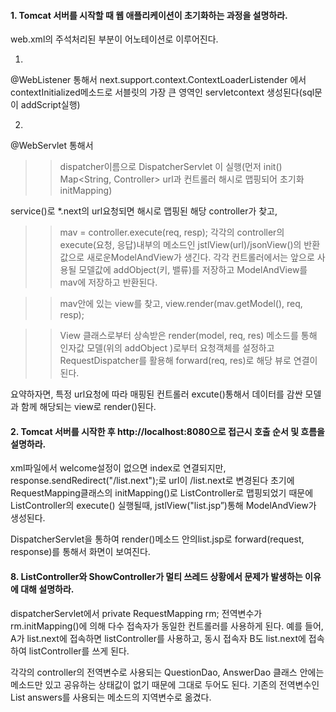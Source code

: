 #### 1. Tomcat 서버를 시작할 때 웹 애플리케이션이 초기화하는 과정을 설명하라.
web.xml의 주석처리된 부분이 어노테이션로 이루어진다.

1)
@WebListener 통해서 next.support.context.ContextLoaderListender
에서  contextInitialized메소드로 서블릿의 가장 큰 영역인 servletcontext
 생성된다(sql문이 addScript실행)

2)
@WebServlet 통해서 
>>dispatcher이름으로 DispatcherServlet 이 실행(먼저 init() Map<String, Controller> url과 컨트롤러 해시로 맵핑되어 초기화 initMapping)

service()로 *.next의 url요청되면 해시로 맵핑된 해당 controller가 찾고,
>>mav = controller.execute(req, resp);
각각의 controller의 execute(요청, 응답)내부의 메소드인 jstlView(url)/jsonView()의 반환값으로 새로운ModelAndView가 생긴다. 
각각 컨트롤러에서는 앞으로 사용될 모델값에 addObject(키, 밸류)를 저장하고 ModelAndView를 mav에 저장하고 반환된다.

>>mav안에 있는 view를 찾고, 
view.render(mav.getModel(), req, resp);

>>View 클래스로부터 상속받은 render(model, req, res) 메소드를 통해 인자값 모델(위의 addObject )로부터 요청객체를 설정하고 RequestDispatcher를 활용해 forward(req, res)로 해당 뷰로 연결이 된다.

요약하자면, 특정 url요청에 따라 매핑된 컨트롤러 excute()통해서 데이터를 감싼 모델과 함께 해당되는 view로 render()된다.

#### 2. Tomcat 서버를 시작한 후 http://localhost:8080으로 접근시 호출 순서 및 흐름을 설명하라.
xml파일에서  welcome설정이 없으면 index로 연결되지만, response.sendRedirect("/list.next");로 url이 /list.next로 변경된다
초기에  RequestMapping클래스의 initMapping()로 ListController로 맵핑되었기 때문에 ListController의 execute() 실행될때, 
jstlView("list.jsp”)통해 ModelAndView가 생성된다.

DispatcherServlet을 통하여 render()메소드 안의list.jsp로 forward(request, response)를 통해서 화면이 보여진다.

#### 8. ListController와 ShowController가 멀티 쓰레드 상황에서 문제가 발생하는 이유에 대해 설명하라.
dispatcherServlet에서 private RequestMapping rm; 전역변수가 rm.initMapping()에 의해 다수 접속자가 동일한 컨트롤러를 사용하게 된다.
예를 들어, A가 list.next에 접속하면 listController를 사용하고, 동시 접속자 B도 list.next에 접속하여 listController를 쓰게 된다.

각각의 controller의 전역변수로 사용되는 QuestionDao, AnswerDao 클래스 안에는 메소드만 있고 공유하는 상태값이 없기 때문에 그대로 두어도 된다. 
기존의 전역변수인 List<Answer> answers를 사용되는 메소드의 지역변수로 옮겼다.

